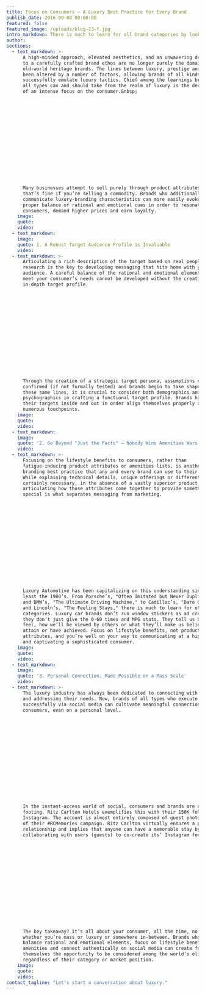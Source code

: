 ```yaml
---
title: Focus on Consumers – A Luxury Best Practice for Every Brand
publish_date: 2016-09-08 00:00:00
featured: false
featured_image: /uploads/blog-23-f.jpg
intro_markdown: There is much to learn for all brand categories by looking at a new perspective.​
author:
sections:
  - text_markdown: >-
      A high-minded approach, elevated aesthetics, and an unwavering dedication
      to a carefully crafted brand ethos are no longer purely the domain of
      old-world heritage brands. The lines between luxury, prestige and mass have
      been altered by a number of factors, allowing brands of all kinds to
      successfully emulate luxury tactics. Chief among the learnings brands of
      all types can and should take from the realm of luxury is the development
      of an intense focus on the consumer.&nbsp;

















      Many businesses attempt to sell purely through product attributes, and
      that’s fine if you’re selling a commodity. Brands who additionally
      communicate luxury-branding characteristics can more easily evoke the
      proper balance of rational and emotional cues in order to resonate with
      consumers, demand higher prices and earn loyalty.​
    image:
    quote:
    video:
  - text_markdown:
    image:
    quote: ​​1. A Robust Target Audience Profile is Invaluable
    video:
  - text_markdown: >-
      Articulating a rich description of the target based on real people and
      research is the key to developing messaging that hits home with your
      audience. A careful balance of the rational and emotional elements that
      meet your consumer’s needs cannot be developed without the creation of an
      in-depth target profile.

















      Through the creation of a strategic target persona, assumptions can be
      confirmed (if not formally tested) and brands begin to take shape. Along
      these same lines, it is crucial to consider both demographics and
      psychographics in crafting a functional target profile. Brands have to know
      their targets inside and out in order align themselves properly across
      numerous touchpoints.​
    image:
    quote:
    video:
  - text_markdown:
    image:
    quote: '2. Go Beyond "Just the Facts" – Nobody Wins Amenities Wars'
    video:
  - text_markdown: >-
      Focusing on the lifestyle benefits to consumers, rather than
      fatigue-inducing product attributes or amenities lists, is another luxury
      branding best practice that any and every brand can use to their benefit.
      While explaining technical details, unique offerings or different uses is
      certainly necessary, in the absence of a vastly superior product,
      articulating how those attributes come together to provide something
      special is what separates messaging from marketing.

















      Luxury Automotive has been capitalizing on this understanding since at
      least the 1980’s. From Porsche’s, "Often Imitated but Never Duplicated,"
      and BMW’s, "The Ultimate Driving Machine," to Cadillac’s, "Dare Greatly,"
      and Lincoln’s, "The Feeling Stays," there is much to learn for other brand
      categories. Luxury car brands don’t run window stickers as ad creative. And
      they don’t just give the 0-60 times and MPG stats. They tell us how we’ll
      feel, how we’ll be viewed by others or what they’ll make us believe we can
      attain or have achieved. Focus on lifestyle benefits, not product
      attributes, and you’re well on your way to communicating at a higher level
      and captivating a sophisticated consumer.​
    image:
    quote:
    video:
  - text_markdown:
    image:
    quote: '3. Personal Connection, Made Possible on a Mass Scale'
    video:
  - text_markdown: >-
      The luxury industry has always been dedicated to connecting with consumers
      and addressing their needs. Now, brands of all types who execute
      successfully via social media can cultivate meaningful connections with
      consumers, even on a personal level.

















      In the instant-access world of social, consumers and brands are on equal
      footing. Ritz Carlton Hotels exemplifies this with their 150K followers on
      Instagram. The account is almost entirely composed of guest photos as part
      of their #RCMemories campaign. Ritz Carlton virtually ensures a positive
      relationship and implies that anyone can have a memorable stay by
      collaborating with users (guests) to co-create its’ Instagram feed.

















      The key takeaway? It’s all about your consumer, all the time, no matter
      whether you’re mass or luxury or somewhere in-between. Brands who properly
      balance rational and emotional elements, focus on lifestyle benefits versus
      amenities and connect authentically on social media can create for
      themselves the opportunity to be considered among the world’s elite brands,
      regardless of their category or market position.​
    image:
    quote:
    video:
contact_tagline: "Let's start a conversation about luxury."
---
```



